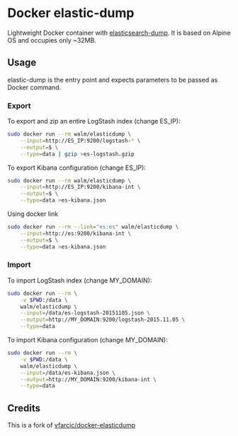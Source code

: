 Docker elastic-dump
===================

Lightweight Docker container with [elasticsearch-dump](https://github.com/taskrabbit/elasticsearch-dump).
It is based on Alpine OS and occupies only ~32MB.

Usage
-----

elastic-dump is the entry point and expects parameters to be passed as Docker command.

### Export

To export and zip an entire LogStash index (change ES_IP):

```bash
sudo docker run --rm walm/elasticdump \
    --input=http://ES_IP:9200/logstash-* \
    --output=$ \
    --type=data | gzip >es-logstash.gzip
```

To export Kibana configuration (change ES_IP):

```bash
sudo docker run --rm walm/elasticdump \
    --input=http://ES_IP:9200/kibana-int \
    --output=$ \
    --type=data >es-kibana.json
```

Using docker link

```bash
sudo docker run --rm --link="es:es" walm/elasticdump \
    --input=http://es:9200/kibana-int \
    --output=$ \
    --type=data >es-kibana.json
```

### Import

To import LogStash index (change MY_DOMAIN):

```bash
sudo docker run --rm \
    -v $PWD:/data \
    walm/elasticdump \
    --input=/data/es-logstash-20151105.json \
    --output=http://MY_DOMAIN:9200/logstash-2015.11.05 \
    --type=data
```

To import Kibana configuration (change MY_DOMAIN):

```bash
sudo docker run --rm \
    -v $PWD:/data \
    walm/elasticdump \
    --input=/data/es-kibana.json \
    --output=http://MY_DOMAIN:9200/kibana-int \
    --type=data
```

Credits
-------

This is a fork of [vfarcic/docker-elasticdump](https://github.com/vfarcic/docker-elasticdump)

